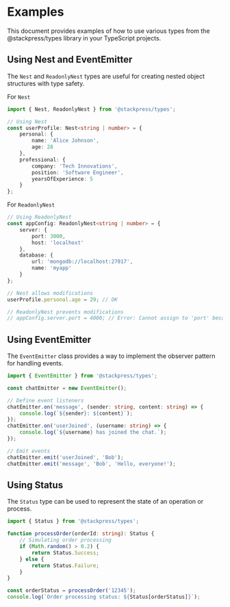 # Examples

This document provides examples of how to use various types from the @stackpress/types library in your TypeScript projects.

## Using Nest and EventEmitter

The `Nest` and `ReadonlyNest` types are useful for creating nested object structures with type safety.

For `Nest`
```typescript
import { Nest, ReadonlyNest } from '@stackpress/types';

// Using Nest
const userProfile: Nest<string | number> = {
    personal: {
        name: 'Alice Johnson',
        age: 28
    },
    professional: {
        company: 'Tech Innovations',
        position: 'Software Engineer',
        yearsOfExperience: 5
    }
};
```

For `ReadonlyNest`
```typescript
// Using ReadonlyNest
const appConfig: ReadonlyNest<string | number> = {
    server: {
        port: 3000,
        host: 'localhost'
    },
    database: {
        url: 'mongodb://localhost:27017',
        name: 'myapp'
    }
};

// Nest allows modifications
userProfile.personal.age = 29; // OK

// ReadonlyNest prevents modifications
// appConfig.server.port = 4000; // Error: Cannot assign to 'port' because it is a read-only property
```

## Using EventEmitter

The `EventEmitter` class provides a way to implement the observer pattern for handling events.

```typescript
import { EventEmitter } from '@stackpress/types';

const chatEmitter = new EventEmitter();

// Define event listeners
chatEmitter.on('message', (sender: string, content: string) => {
    console.log(`${sender}: ${content}`);
});
chatEmitter.on('userJoined', (username: string) => {
    console.log(`${username} has joined the chat.`);
});

// Emit events
chatEmitter.emit('userJoined', 'Bob');
chatEmitter.emit('message', 'Bob', 'Hello, everyone!');
```

## Using Status

The `Status` type can be used to represent the state of an operation or process.

```typescript
import { Status } from '@stackpress/types';

function processOrder(orderId: string): Status {
    // Simulating order processing
    if (Math.random() > 0.2) {
        return Status.Success;
    } else {
        return Status.Failure;
    }
}

const orderStatus = processOrder('12345');
console.log(`Order processing status: ${Status[orderStatus]}`);
```
